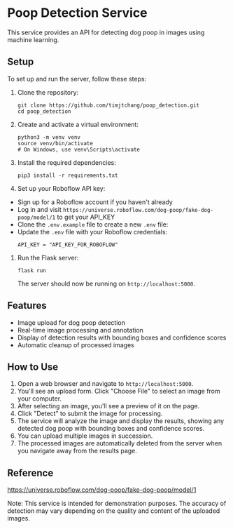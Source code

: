# Poop Detection Service

This service provides an API for detecting dog poop in images using machine learning.

## Setup

To set up and run the server, follow these steps:

1. Clone the repository:
   ```
   git clone https://github.com/timjtchang/poop_detection.git
   cd poop_detection
   ```
2. Create and activate a virtual environment:
   ```
   python3 -m venv venv
   source venv/bin/activate
   # On Windows, use venv\Scripts\activate
   ```
3. Install the required dependencies:
   ```
   pip3 install -r requirements.txt
   ```
4. Set up your Roboflow API key:

- Sign up for a Roboflow account if you haven't already
- Log in and visit `https://universe.roboflow.com/dog-poop/fake-dog-poop/model/1` to get your API_KEY
- Clone the `.env.example` file to create a new `.env` file:
- Update the `.env` file with your Roboflow credentials:
  ```
  API_KEY = "API_KEY_FOR_ROBOFLOW"
  ```

1. Run the Flask server:
   ```
   flask run
   ```
   The server should now be running on `http://localhost:5000`.

## Features

- Image upload for dog poop detection
- Real-time image processing and annotation
- Display of detection results with bounding boxes and confidence scores
- Automatic cleanup of processed images

## How to Use

1. Open a web browser and navigate to `http://localhost:5000`.
2. You'll see an upload form. Click "Choose File" to select an image from your computer.
3. After selecting an image, you'll see a preview of it on the page.
4. Click "Detect" to submit the image for processing.
5. The service will analyze the image and display the results, showing any detected dog poop with bounding boxes and confidence scores.
6. You can upload multiple images in succession.
7. The processed images are automatically deleted from the server when you navigate away from the results page.

## Reference

https://universe.roboflow.com/dog-poop/fake-dog-poop/model/1

Note: This service is intended for demonstration purposes. The accuracy of detection may vary depending on the quality and content of the uploaded images.
